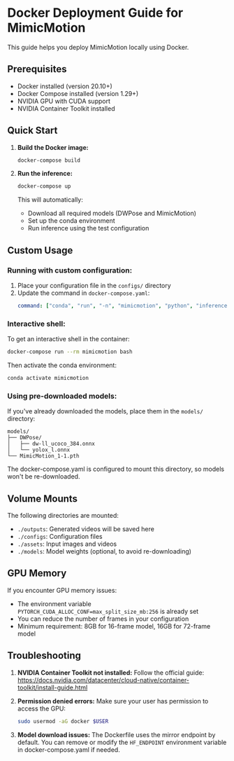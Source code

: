 # Docker Deployment Guide for MimicMotion

This guide helps you deploy MimicMotion locally using Docker.

## Prerequisites

- Docker installed (version 20.10+)
- Docker Compose installed (version 1.29+)
- NVIDIA GPU with CUDA support
- NVIDIA Container Toolkit installed

## Quick Start

1. **Build the Docker image:**
   ```bash
   docker-compose build
   ```

2. **Run the inference:**
   ```bash
   docker-compose up
   ```

   This will automatically:
   - Download all required models (DWPose and MimicMotion)
   - Set up the conda environment
   - Run inference using the test configuration

## Custom Usage

### Running with custom configuration:

1. Place your configuration file in the `configs/` directory
2. Update the command in `docker-compose.yaml`:
   ```yaml
   command: ["conda", "run", "-n", "mimicmotion", "python", "inference.py", "--inference_config", "configs/your_config.yaml"]
   ```

### Interactive shell:

To get an interactive shell in the container:
```bash
docker-compose run --rm mimicmotion bash
```

Then activate the conda environment:
```bash
conda activate mimicmotion
```

### Using pre-downloaded models:

If you've already downloaded the models, place them in the `models/` directory:
```
models/
├── DWPose/
│   ├── dw-ll_ucoco_384.onnx
│   └── yolox_l.onnx
└── MimicMotion_1-1.pth
```

The docker-compose.yaml is configured to mount this directory, so models won't be re-downloaded.

## Volume Mounts

The following directories are mounted:
- `./outputs`: Generated videos will be saved here
- `./configs`: Configuration files
- `./assets`: Input images and videos
- `./models`: Model weights (optional, to avoid re-downloading)

## GPU Memory

If you encounter GPU memory issues:
- The environment variable `PYTORCH_CUDA_ALLOC_CONF=max_split_size_mb:256` is already set
- You can reduce the number of frames in your configuration
- Minimum requirement: 8GB for 16-frame model, 16GB for 72-frame model

## Troubleshooting

1. **NVIDIA Container Toolkit not installed:**
   Follow the official guide: https://docs.nvidia.com/datacenter/cloud-native/container-toolkit/install-guide.html

2. **Permission denied errors:**
   Make sure your user has permission to access the GPU:
   ```bash
   sudo usermod -aG docker $USER
   ```

3. **Model download issues:**
   The Dockerfile uses the mirror endpoint by default. You can remove or modify the `HF_ENDPOINT` environment variable in docker-compose.yaml if needed.